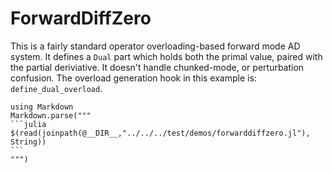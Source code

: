 # ForwardDiffZero
This is a fairly standard operator overloading-based forward mode AD system.
It defines a `Dual` part which holds both the primal value, paired with the partial deriviative.
It doesn't handle chunked-mode, or perturbation confusion.
The overload generation hook in this example is: `define_dual_overload`.

````@eval
using Markdown
Markdown.parse("""
```julia
$(read(joinpath(@__DIR__,"../../../test/demos/forwarddiffzero.jl"), String))
```
""")
````

